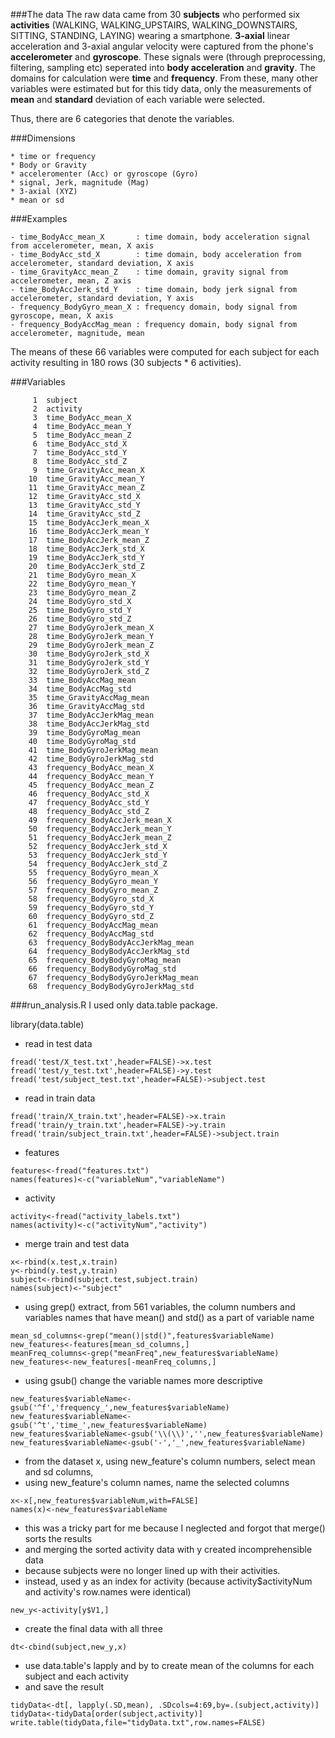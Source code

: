 ###The data
The raw data came from 30 **subjects** who performed six **activities**
(WALKING, WALKING_UPSTAIRS, WALKING_DOWNSTAIRS, SITTING, STANDING, LAYING) wearing a smartphone.
**3-axial** linear acceleration and 3-axial angular velocity were captured from the phone's **accelerometer** and **gyroscope**.
These signals were (through preprocessing, filtering, sampling etc) seperated into **body acceleration** and **gravity**.
The domains for calculation were **time** and **frequency**. From these, many other variables were estimated but for this tidy data, only the measurements of **mean** and **standard** deviation of each variable were selected.

Thus, there are 6 categories that denote the variables.

###Dimensions
```
* time or frequency
* Body or Gravity
* acceleromenter (Acc) or gyroscope (Gyro)
* signal, Jerk, magnitude (Mag)
* 3-axial (XYZ)
* mean or sd

```
###Examples
```
- time_BodyAcc_mean_X       : time domain, body acceleration signal from accelerometer, mean, X axis
- time_BodyAcc_std_X        : time domain, body acceleration from accelerometer, standard deviation, X axis
- time_GravityAcc_mean_Z    : time domain, gravity signal from accelerometer, mean, Z axis
- time_BodyAccJerk_std_Y    : time domain, body jerk signal from accelerometer, standard deviation, Y axis
- frequency_BodyGyro_mean_X : frequency domain, body signal from gyroscope, mean, X axis
- frequency_BodyAccMag_mean : frequency domain, body signal from accelerometer, magnitude, mean
```

The means of these 66 variables were computed for each subject for each activity resulting in 180 rows (30 subjects * 6 activities).


###Variables
```
     1	subject 
     2	activity
     3	time_BodyAcc_mean_X 
     4	time_BodyAcc_mean_Y 
     5	time_BodyAcc_mean_Z 
     6	time_BodyAcc_std_X
     7	time_BodyAcc_std_Y
     8	time_BodyAcc_std_Z
     9	time_GravityAcc_mean_X
    10	time_GravityAcc_mean_Y
    11	time_GravityAcc_mean_Z
    12	time_GravityAcc_std_X 
    13	time_GravityAcc_std_Y 
    14	time_GravityAcc_std_Z 
    15	time_BodyAccJerk_mean_X 
    16	time_BodyAccJerk_mean_Y 
    17	time_BodyAccJerk_mean_Z 
    18	time_BodyAccJerk_std_X
    19	time_BodyAccJerk_std_Y
    20	time_BodyAccJerk_std_Z
    21	time_BodyGyro_mean_X
    22	time_BodyGyro_mean_Y
    23	time_BodyGyro_mean_Z
    24	time_BodyGyro_std_X 
    25	time_BodyGyro_std_Y 
    26	time_BodyGyro_std_Z 
    27	time_BodyGyroJerk_mean_X
    28	time_BodyGyroJerk_mean_Y
    29	time_BodyGyroJerk_mean_Z
    30	time_BodyGyroJerk_std_X 
    31	time_BodyGyroJerk_std_Y 
    32	time_BodyGyroJerk_std_Z 
    33	time_BodyAccMag_mean
    34	time_BodyAccMag_std 
    35	time_GravityAccMag_mean 
    36	time_GravityAccMag_std
    37	time_BodyAccJerkMag_mean
    38	time_BodyAccJerkMag_std 
    39	time_BodyGyroMag_mean 
    40	time_BodyGyroMag_std
    41	time_BodyGyroJerkMag_mean 
    42	time_BodyGyroJerkMag_std
    43	frequency_BodyAcc_mean_X
    44	frequency_BodyAcc_mean_Y
    45	frequency_BodyAcc_mean_Z
    46	frequency_BodyAcc_std_X 
    47	frequency_BodyAcc_std_Y 
    48	frequency_BodyAcc_std_Z 
    49	frequency_BodyAccJerk_mean_X
    50	frequency_BodyAccJerk_mean_Y
    51	frequency_BodyAccJerk_mean_Z
    52	frequency_BodyAccJerk_std_X 
    53	frequency_BodyAccJerk_std_Y 
    54	frequency_BodyAccJerk_std_Z 
    55	frequency_BodyGyro_mean_X 
    56	frequency_BodyGyro_mean_Y 
    57	frequency_BodyGyro_mean_Z 
    58	frequency_BodyGyro_std_X
    59	frequency_BodyGyro_std_Y
    60	frequency_BodyGyro_std_Z
    61	frequency_BodyAccMag_mean 
    62	frequency_BodyAccMag_std
    63	frequency_BodyBodyAccJerkMag_mean 
    64	frequency_BodyBodyAccJerkMag_std
    65	frequency_BodyBodyGyroMag_mean
    66	frequency_BodyBodyGyroMag_std 
    67	frequency_BodyBodyGyroJerkMag_mean
    68	frequency_BodyBodyGyroJerkMag_std 
```

###run_analysis.R
I used only data.table package.

library(data.table)

* read in test data
```
fread('test/X_test.txt',header=FALSE)->x.test
fread('test/y_test.txt',header=FALSE)->y.test
fread('test/subject_test.txt',header=FALSE)->subject.test
```
* read in train data
```
fread('train/X_train.txt',header=FALSE)->x.train
fread('train/y_train.txt',header=FALSE)->y.train
fread('train/subject_train.txt',header=FALSE)->subject.train
```
* features
```
features<-fread("features.txt")
names(features)<-c("variableNum","variableName")
```
* activity
```
activity<-fread("activity_labels.txt")
names(activity)<-c("activityNum","activity")
```

* merge train and test data
```
x<-rbind(x.test,x.train)
y<-rbind(y.test,y.train)
subject<-rbind(subject.test,subject.train)
names(subject)<-"subject"
```

* using grep() extract, from 561 variables, the column numbers and variables names that have mean() and std() as a part of variable name
```
mean_sd_columns<-grep("mean()|std()",features$variableName)
new_features<-features[mean_sd_columns,]
meanFreq_columns<-grep("meanFreq",new_features$variableName)
new_features<-new_features[-meanFreq_columns,]
```

* using gsub() change the variable names more descriptive
```
new_features$variableName<-gsub('^f','frequency_',new_features$variableName)
new_features$variableName<-gsub('^t','time_',new_features$variableName)
new_features$variableName<-gsub('\\(\\)','',new_features$variableName)
new_features$variableName<-gsub('-','_',new_features$variableName)
```

* from the dataset x, using new_feature's column numbers, select mean and sd columns, 
* using new_feature's column names, name the selected columns
```
x<-x[,new_features$variableNum,with=FALSE]
names(x)<-new_features$variableName
```

* this was a tricky part for me because I neglected and forgot that merge() sorts the results
* and merging the sorted activity data with y created incomprehensible data 
* because subjects were no longer lined up with their activities.
* instead, used y as an index for activity (because activity$activityNum and activity's row.names were identical)
```
new_y<-activity[y$V1,]
```

* create the final data with all three
```
dt<-cbind(subject,new_y,x)
```
* use data.table's lapply and by to create mean of the columns for each subject and each activity
* and save the result
```
tidyData<-dt[, lapply(.SD,mean), .SDcols=4:69,by=.(subject,activity)]
tidyData<-tidyData[order(subject,activity)]
write.table(tidyData,file="tidyData.txt",row.names=FALSE)
```
